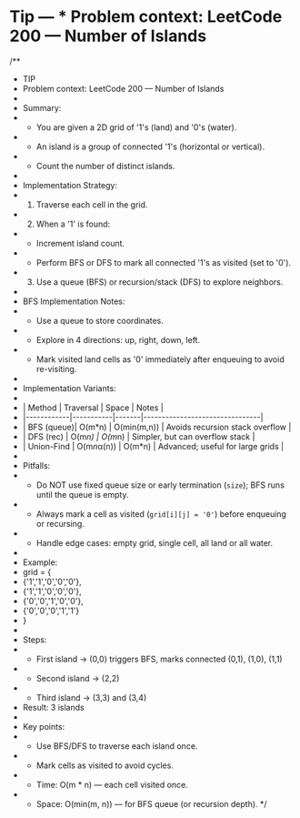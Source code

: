 # Tip —  * Problem context: LeetCode 200 — Number of Islands

/**
 * TIP
 * Problem context: LeetCode 200 — Number of Islands
 *
 * Summary:
 * - You are given a 2D grid of '1's (land) and '0's (water).
 * - An island is a group of connected '1's (horizontal or vertical).
 * - Count the number of distinct islands.
 *
 * Implementation Strategy:
 * 1. Traverse each cell in the grid.
 * 2. When a '1' is found:
 *    - Increment island count.
 *    - Perform BFS or DFS to mark all connected '1's as visited (set to '0').
 * 3. Use a queue (BFS) or recursion/stack (DFS) to explore neighbors.
 *
 * BFS Implementation Notes:
 * - Use a queue to store coordinates.
 * - Explore in 4 directions: up, right, down, left.
 * - Mark visited land cells as '0' immediately after enqueuing to avoid re-visiting.
 *
 * Implementation Variants:
 *
 * | Method     | Traversal | Space | Notes                          |
 * |------------|-----------|-------|--------------------------------|
 * | BFS (queue)| O(m*n)    | O(min(m,n)) | Avoids recursion stack overflow |
 * | DFS (rec)  | O(m*n)    | O(m*n) | Simpler, but can overflow stack |
 * | Union-Find | O(m*n*α(n)) | O(m*n) | Advanced; useful for large grids |
 *
 * Pitfalls:
 * - Do NOT use fixed queue size or early termination (`size`); BFS runs until the queue is empty.
 * - Always mark a cell as visited (`grid[i][j] = '0'`) before enqueuing or recursing.
 * - Handle edge cases: empty grid, single cell, all land or all water.
 *
 * Example:
 * grid = {
 *   {'1','1','0','0','0'},
 *   {'1','1','0','0','0'},
 *   {'0','0','1','0','0'},
 *   {'0','0','0','1','1'}
 * }
 * 
 * Steps:
 * - First island → (0,0) triggers BFS, marks connected (0,1), (1,0), (1,1)
 * - Second island → (2,2)
 * - Third island → (3,3) and (3,4)
 * Result: 3 islands
 *
 * Key points:
 * - Use BFS/DFS to traverse each island once.
 * - Mark cells as visited to avoid cycles.
 * - Time: O(m * n) — each cell visited once.
 * - Space: O(min(m, n)) — for BFS queue (or recursion depth).
 */

